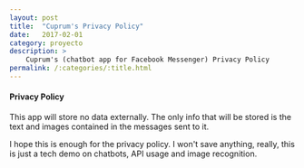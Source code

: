 ```yaml
---
layout: post
title:  "Cuprum's Privacy Policy"
date:   2017-02-01
category: proyecto
description: >
    Cuprum's (chatbot app for Facebook Messenger) Privacy Policy
permalink: /:categories/:title.html
---
```


#### Privacy Policy

This app will store no data externally. The only info that will be stored is the text and images contained in the messages sent to it.

I hope this is enough for the privacy policy. I won't save anything, really, this is just a tech demo on chatbots, API usage and image recognition.
